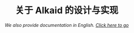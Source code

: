 <h1 align="center">关于 Alkaid 的设计与实现</h1>
<h6 align="center">We also provide documentation in English. <a href="../#/">Click here to go</a></h6>